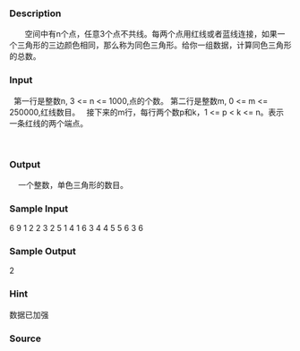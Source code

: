 
### Description
       空间中有n个点，任意3个点不共线。每两个点用红线或者蓝线连接，如果一个三角形的三边颜色相同，那么称为同色三角形。给你一组数据，计算同色三角形的总数。
 
      
### Input
 
第一行是整数n, 3 <= n <= 1000,点的个数。
第二行是整数m, 0 <= m <= 250000,红线数目。
 
接下来的m行，每行两个数p和k，1 <= p < k <= n。表示一条红线的两个端点。

      
### Output
 
  一个整数，单色三角形的数目。

### Sample Input
6 
9
1 2
2 3
2 5
1 4
1 6
3 4
4 5
5 6
3 6

### Sample Output
2
### Hint
数据已加强
### Source

